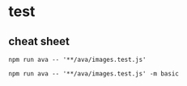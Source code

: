 # test

## cheat sheet

```
npm run ava -- '**/ava/images.test.js'
```

```
npm run ava -- '**/ava/images.test.js' -m basic
```
